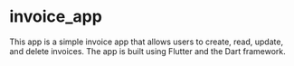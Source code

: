 # invoice_app

This app is a simple invoice app that allows users to create, read, update, and delete invoices. The app is built using Flutter and the Dart framework.
